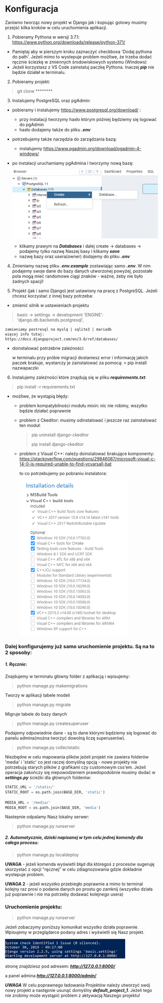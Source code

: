# Konfiguracja

Zarówno tworząc nowy projekt w Django jak i kopiując gotowy musimy przejść kilka kroków w celu uruchomienia aplikacji. 

1. Pobieramy Pythona w wersji 3.7.1:
 https://www.python.org/downloads/release/python-371/

 - Pamiętaj aby w pierszym kroku zaznaczyć checkboxa 'Dodaj pythona do path'. Jeżeli mimo to wystepuje problem możliwe, że trzeba dodać ręcznie ściezkę w zmiennych środowiskowych systemu (Windows)
 - Jeżeli korzystasz z VS Code zainstaluj paczkę Pythona. Inaczej ***pip*** nie będzie działał w terminalu.

2. Pobieramy projekt:
 > git clone ********

3. Instalujemy PostgreSQL oraz pgAdmin:
 - pobieramy i instalujemy https://www.postgresql.org/download/ :
    - przy instalacji tworzymy hasło którym później będziemy się logować do pgAdmin 
    - hasło dodajemy także do pliku ***.env***
 - potrzebujemy także narzędzia do zarządzania bazą:
    - instalujemy https://www.pgadmin.org/download/pgadmin-4-windows/
  - po instalacji uruchamiamy pgAdmina i tworzymy nową bazę:

     ![PostreSQL](../images/postgres.png)

    - klikamy prawym na ***Databases*** i dalej create -> databases -> podajemy tylko nazwę Naszej basy i klikamy ***save***
    - nazwę bazy oraz usera(owner) dodajemy do pliku ***.env***
 

4. Zmieniamy nazwę pliku ***.env.example*** zostawiając samo ***.env***. W nim podajemy swoje dane do bazy danych utworzonej powyżej, pozostałe pola mogą mieć randomowe ciągi znaków - ważne, żeby nie było żadnych spacji! 

5. Projekt (jak i samo Django) jest ustawiony na pracę z PostgreSQL. Jeżeli chcesz korzystać z innej bazy potrzeba:
 - zmienić silnik w ustawieniach projektu
 > basic -> settings -> development
    'ENGINE': 'django.db.backends.postgresql',

    zamieniamy postresql na myslq | sqlite3 | mariadb
    więcej info tutaj: https://docs.djangoproject.com/en/3.0/ref/databases/
 - doinstalować potrzebne zależności:

    w terminalu przy próbie migracji dostaniesz error i informację jakich paczek brakuje, 
    wystarczy je zainstalować za pomocą:
        > pip install nazwapaczki

6. Instalujemy zależności które znajdują się w pliku ***requirements.txt***:
 > pip install -r requirements.txt 

 - możliwe, że wystąpią błędy:
    - problem kompatybilności modułu mixin: nic nie robimy, wszytko będzie działać poprawnie
    - problem z Ckeditor: musimy odinstalować i jeszcze raz zainstalować ten moduł:
        > pip uninstall django-ckeditor
        >
        > pip install django-ckeditor

    - problem z Visual C++: należy doinstalować brakujące komponenty: 
        https://stackoverflow.com/questions/29846087/microsoft-visual-c-14-0-is-required-unable-to-find-vcvarsall-bat

        to co potrzebujemy po pobraniu instalatora:

        ![C++](../images/cplus.png)

### Dalej konfigurujemy już samo uruchomienie projektu. Są na to 2 sposoby:

##### 1. Ręcznie:

Znajdujemy w terminalu główny folder z aplikacją i wpisujemy:

> python manage.py makemigrations

Tworzy w aplikacji tabele modeli

> python manage.py migrate

Migruje tabele do bazy danych

> python manage.py createsuperuser

Podajemy odpowiednie dane - są to dane którymi będziemy się logować do panelu admina(można tworzyć dowolną liczę superuserów). 

> python manage.py collectstatic 

Niezbędne w celu mapowania plików jeżeli projekt nie zawiera folderów 'media' i 'static' co jest raczej domyślną opcją - nowe projekty nie potrzebują starych plików z grafikami czy customowym css'em. Jeżeli operacja zakończy się niepowodzeniem prawdopodobnie musimy dodać w ***settings.py*** ścieżki dla głównych folderów:

```python
STATIC_URL = '/static/'
STATIC_ROOT = os.path.join(BASE_DIR, 'static')

MEDIA_URL = '/media/'
MEDIA_ROOT = os.path.join(BASE_DIR, 'media')
```

Nastepnie odpalamy Nasz lokalny serwer:
> python manage.py runserver


##### 2. Automatycznie, dzieki napisanej w tym celu jednej komendy dla całego procesu:

> python manage.py localdeploy

**UWAGA** - jeżeli komenda wyświetli błąd dla któregoś z procesów sugeruję skorzystać z opcji "ręcznej" w celu zdiagnozowania gdzie dokładnie wystepuje problem.

**UWAGA 2** - jeżeli wszystko przebiegło poprawnie a mimo to terminal kolejny raz prosi o podanie danych po prostu go zamknij (wszystko działa już poprawnie i nie ma potrzeby dodawać kolejnego usera)

### Uruchomienie projektu:

> python manage.py runserver

Jeżeli zobaczymy poniższy komunikat wszystko działa poprawnie. Wpisujemy w przeglądarce podany adres i wyświetli się Nasz projekt.

![Start serwera](../images/runserver.png)

stronę znajdziesz pod adresem: ***http://127.0.0.1:8000/***

a panel admina ***http://127.0.0.1:8000/admin/***

***UWAGA*** W celu poprawnego ładowania Projektów należy utworzyć swój nowy projekt a następnie usunąć domyślny ***default_project_1***. Jeżeli tego nie zrobimy może wystąpić problem z aktywacją Naszego projektu!